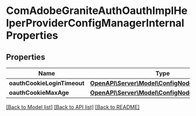 # ComAdobeGraniteAuthOauthImplHelperProviderConfigManagerInternalProperties

## Properties
Name | Type | Description | Notes
------------ | ------------- | ------------- | -------------
**oauthCookieLoginTimeout** | [**OpenAPI\Server\Model\ConfigNodePropertyString**](ConfigNodePropertyString.md) |  | [optional] 
**oauthCookieMaxAge** | [**OpenAPI\Server\Model\ConfigNodePropertyString**](ConfigNodePropertyString.md) |  | [optional] 

[[Back to Model list]](../README.md#documentation-for-models) [[Back to API list]](../README.md#documentation-for-api-endpoints) [[Back to README]](../README.md)


